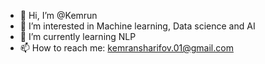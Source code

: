 - 👋 Hi, I’m @Kemrun
- 👀 I’m interested in Machine learning, Data science and AI
- 🌱 I’m currently learning NLP
- 📫 How to reach me: kemransharifov.01@gmail.com

<!---
Kemrun/Kemrun is a ✨ special ✨ repository because its `README.md` (this file) appears on your GitHub profile.
You can click the Preview link to take a look at your changes.
--->
